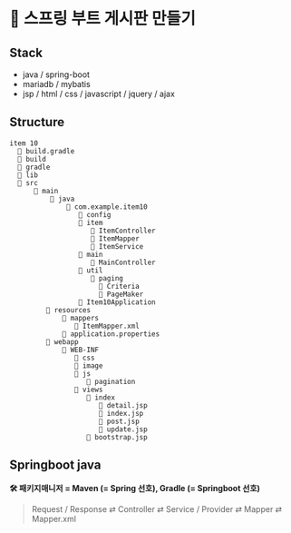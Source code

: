 # 📌 스프링 부트 게시판 만들기

## Stack
- java / spring-boot 
- mariadb / mybatis
- jsp / html / css / javascript / jquery / ajax

## Structure
```
item 10
  📄 build.gradle
  📁 build
  📁 gradle
  📁 lib
  📁 src
      📁 main
          📁 java
              📁 com.example.item10
                 📁 config
                 📁 item
                    📘 ItemController
                    📗 ItemMapper
                    📘 ItemService
                 📁 main
                    📘 MainController
                 📁 util
                    📁 paging
                      📘 Criteria
                      📘 PageMaker
                 📘 Item10Application
         📁 resources
             📁 mappers
                📙 ItemMapper.xml
             📒 application.properties
         📁 webapp
             📁 WEB-INF
                📁 css
                📁 image
                📁 js
                   📁 pagination
                📁 views
                   📁 index
                      📙 detail.jsp
                      📙 index.jsp
                      📙 post.jsp
                      📙 update.jsp
                   📙 bootstrap.jsp
```


## Springboot java
**🛠 패키지매니저 = Maven (= Spring 선호), Gradle (= Springboot 선호)**
> Request / Response ⇄ Controller ⇄ Service / Provider ⇄ Mapper ⇄ Mapper.xml


